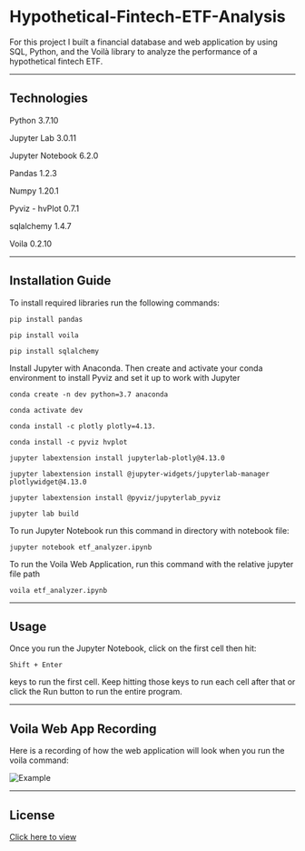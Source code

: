 # Hypothetical-Fintech-ETF-Analysis

For this project I built a financial database and web application by using SQL, Python, and the Voilà library to analyze the performance of a hypothetical fintech ETF.

---

## Technologies

Python 3.7.10

Jupyter Lab 3.0.11

Jupyter Notebook 6.2.0

Pandas 1.2.3

Numpy 1.20.1

Pyviz - hvPlot 0.7.1

sqlalchemy 1.4.7

Voila 0.2.10

---

## Installation Guide

To install required libraries run the following commands:

    pip install pandas

    pip install voila

    pip install sqlalchemy

Install Jupyter with Anaconda. Then create and activate your conda environment to install Pyviz and set it up to work with Jupyter

    conda create -n dev python=3.7 anaconda

    conda activate dev

    conda install -c plotly plotly=4.13.

    conda install -c pyviz hvplot

    jupyter labextension install jupyterlab-plotly@4.13.0

    jupyter labextension install @jupyter-widgets/jupyterlab-manager plotlywidget@4.13.0

    jupyter labextension install @pyviz/jupyterlab_pyviz

    jupyter lab build


To run Jupyter Notebook run this command in directory with notebook file:

    jupyter notebook etf_analyzer.ipynb

To run the Voila Web Application, run this command with the relative jupyter file path

    voila etf_analyzer.ipynb


---


## Usage

Once you run the Jupyter Notebook, click on the first cell then hit:

    Shift + Enter

keys to run the first cell. Keep hitting those keys to run each cell after that or click the Run button to run the entire program.

---

## Voila Web App Recording

Here is a recording of how the web application will look when you run the voila command:


![Example](https://github.com/talibkateeb/Hypothetical-Fintech-ETF-Analysis/blob/main/ETF-analyzer-web-app-vid.gif)

---
## License

[Click here to view](https://github.com/talibkateeb/Hypothetical-Fintech-ETF-Analysis/blob/main/LICENSE)
